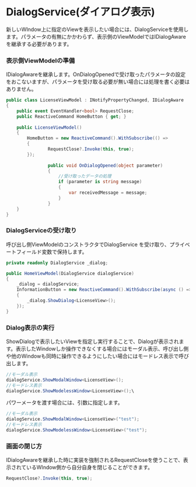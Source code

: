 # DialogService(ダイアログ表示)

新しいWIndow上に指定のViewを表示したい場合には、DialogServiceを使用します。パラメータの有無にかかわらず、表示側のViewModelではIDialogAwareを継承する必要があります。

### 表示側ViewModelの準備

IDialogAwareを継承します。OnDialogOpenedで受け取ったパラメータの設定をおこないますが、パラメータを受け取る必要が無い場合には処理を書く必要はありません。

```csharp
public class LicenseViewModel : INotifyPropertyChanged, IDialogAware
{
    public event EventHandler<bool> RequestClose;
    public ReactiveCommand HomeButton { get; }
    
    public LicenseViewModel()
    {
        HomeButton = new ReactiveCommand().WithSubscribe(() =>
        {
		        RequestClose?.Invoke(this, true);
        });
        
				public void OnDialogOpened(object parameter)
				{
				    //受け取ったデータの処理
				    if (parameter is string message)
				    {
				        var receivedMessage = message;
				    }
				}
    }
}
```

### DialogServiceの受け取り

呼び出し側ViewModelのコンストラクタでDialogService を受け取り、プライベートフィールド変数で保持します。

```csharp
private readonly DialogService _dialog;

public HomeViewModel(DialogService dialogService)
{
    _dialog = dialogService;
    InformationButton = new ReactiveCommand().WithSubscribe(async () =>
    {
        _dialog.ShowDialog<LicenseView>();
    });
}
```

### Dialog表示の実行

ShowDialog<TView>で表示したいViewを指定し実行することで、Dialogが表示されます。表示したWindowしか操作できなくする場合にはモーダル表示、呼び出し側や他のWindowも同時に操作できるようにしたい場合にはモードレス表示で呼び出します。

```csharp
//モーダル表示
dialogService.ShowModalWindow<LicenseView>();
//モードレス表示
dialogService.ShowModelessWindow<LicenseView>();\
```

パワーメータを渡す場合には、引数に指定します。

```csharp
//モーダル表示
dialogService.ShowModalWindow<LicenseView>("test");
//モードレス表示
dialogService.ShowModelessWindow<LicenseView>("test");
```

### 画面の閉じ方

IDialogAwareを継承した時に実装を強制されるRequestCloseを使うことで、表示されているWIndow側から自分自身を閉じることができます。

```csharp
RequestClose?.Invoke(this, true);
```